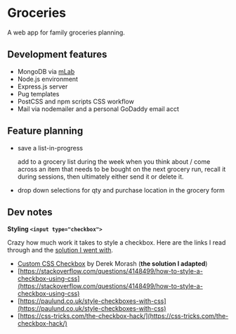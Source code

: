 # Groceries

A web app for family groceries planning.

## Development features

- MongoDB via [mLab](https://mlab.com/)
- Node.js environment
- Express.js server
- Pug templates
- PostCSS and npm scripts CSS workflow
- Mail via nodemailer and a personal GoDaddy email acct

## Feature planning

- save a list-in-progress
  
  add to a grocery list during the week when you think about / come across an item that needs to be bought on the next grocery run, recall it during sessions, then ultimately either send it or delete it.
- drop down selections for qty and purchase location in the grocery form

## Dev notes

**Styling `<input type="checkbox">`**

Crazy how much work it takes to style a checkbox. Here are the links I read through and the [solution I went with](https://codepen.io/derekmorash/pen/Eydxab).

- [Custom CSS Checkbox](https://codepen.io/derekmorash/pen/Eydxab) by Derek Morash (**the solution I adapted**)
- [https://stackoverflow.com/questions/4148499/how-to-style-a-checkbox-using-css](https://stackoverflow.com/questions/4148499/how-to-style-a-checkbox-using-css)
- [https://paulund.co.uk/style-checkboxes-with-css](https://paulund.co.uk/style-checkboxes-with-css)
- [https://css-tricks.com/the-checkbox-hack/](https://css-tricks.com/the-checkbox-hack/)
